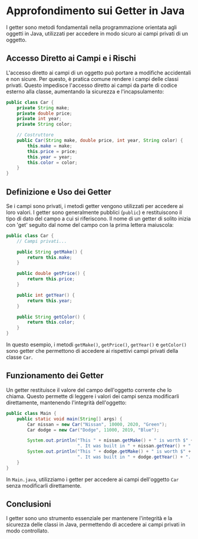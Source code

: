 
# Approfondimento sui Getter in Java

I getter sono metodi fondamentali nella programmazione orientata agli oggetti in Java, utilizzati per accedere in modo sicuro ai campi privati di un oggetto.

## Accesso Diretto ai Campi e i Rischi
L'accesso diretto ai campi di un oggetto può portare a modifiche accidentali e non sicure. Per questo, è pratica comune rendere i campi delle classi privati. Questo impedisce l'accesso diretto ai campi da parte di codice esterno alla classe, aumentando la sicurezza e l'incapsulamento:

```java
public class Car {
    private String make;
    private double price;
    private int year;
    private String color;

    // Costruttore
    public Car(String make, double price, int year, String color) {
        this.make = make;
        this.price = price;
        this.year = year;
        this.color = color;
    }
}
```

## Definizione e Uso dei Getter
Se i campi sono privati, i metodi getter vengono utilizzati per accedere ai loro valori. I getter sono generalmente pubblici (`public`) e restituiscono il tipo di dato del campo a cui si riferiscono. Il nome di un getter di solito inizia con 'get' seguito dal nome del campo con la prima lettera maiuscola:

```java
public class Car {
    // Campi privati...

    public String getMake() {
        return this.make;
    }

    public double getPrice() {
        return this.price;
    }

    public int getYear() {
        return this.year;
    }

    public String getColor() {
        return this.color;
    }
}
```

In questo esempio, i metodi `getMake()`, `getPrice()`, `getYear()` e `getColor()` sono getter che permettono di accedere ai rispettivi campi privati della classe `Car`.

## Funzionamento dei Getter
Un getter restituisce il valore del campo dell'oggetto corrente che lo chiama. Questo permette di leggere i valori dei campi senza modificarli direttamente, mantenendo l'integrità dell'oggetto:

```java
public class Main {
    public static void main(String[] args) {
        Car nissan = new Car("Nissan", 10000, 2020, "Green");
        Car dodge = new Car("Dodge", 11000, 2019, "Blue");

        System.out.println("This " + nissan.getMake() + " is worth $" + nissan.getPrice() +
                           ". It was built in " + nissan.getYear() + ". It is " + nissan.getColor() + ".\n");
        System.out.println("This " + dodge.getMake() + " is worth $" + dodge.getPrice() +
                           ". It was built in " + dodge.getYear() + ". It is " + dodge.getColor() + ".\n");
    }
}
```

In `Main.java`, utilizziamo i getter per accedere ai campi dell'oggetto `Car` senza modificarli direttamente.

## Conclusioni
I getter sono uno strumento essenziale per mantenere l'integrità e la sicurezza delle classi in Java, permettendo di accedere ai campi privati in modo controllato.

